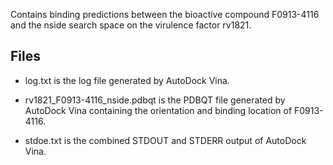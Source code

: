 Contains binding predictions between the bioactive compound F0913-4116 and the nside search space on the virulence factor rv1821.

## Files

- log.txt is the log file generated by AutoDock Vina.

- rv1821_F0913-4116_nside.pdbqt is the PDBQT file generated by AutoDock Vina containing the orientation and binding location of F0913-4116.

- stdoe.txt is the combined STDOUT and STDERR output of AutoDock Vina.

